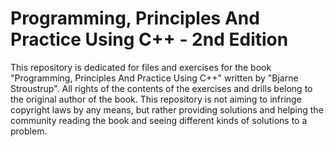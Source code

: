 # Programming, Principles And Practice Using C++ - 2nd Edition
This repository is dedicated for files and exercises for the book "Programming, Principles And Practice Using C++" written by "Bjarne Stroustrup". 
All rights of the contents of the exercises and drills belong to the original author of the book. This repository is not aiming to infringe copyright 
laws by any means, but rather providing solutions and helping the community reading the book and seeing different kinds of  solutions to a problem.
